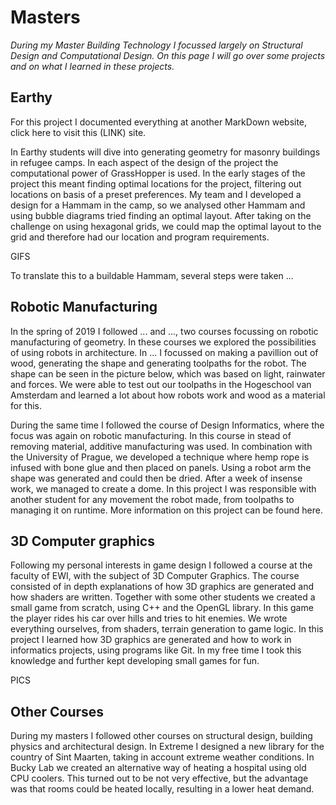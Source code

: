 # Masters

_During my Master Building Technology I focussed largely on Structural Design and Computational Design. On this page I will go over some projects and on what I learned in these projects._

## Earthy

For this project I documented everything at another MarkDown website, click here to visit this (LINK) site. 

In Earthy students will dive into generating geometry for masonry buildings in refugee camps. In each aspect of the design of the project the computational power of GrassHopper is used. In the early stages of the project this meant finding optimal locations for the project, filtering out locations on basis of a preset preferences. My team and I developed a design for a Hammam in the camp, so we analysed other Hammam and using bubble diagrams tried finding an optimal layout. After taking on the challenge on using hexagonal grids, we could map the optimal layout to the grid and therefore had our location and program requirements.

GIFS

To translate this to a buildable Hammam, several steps were taken ...


## Robotic Manufacturing

In the spring of 2019 I followed ... and ..., two courses focussing on robotic manufacturing of geometry. In these courses we explored the possibilities of using robots in architecture. In ... I focussed on making a pavillion out of wood, generating the shape and generating toolpaths for the robot. The shape can be seen in the picture below, which was based on light, rainwater and forces. We were able to test out our toolpaths in the Hogeschool van Amsterdam and learned a lot about how robots work and wood as a material for this.

During the same time I followed the course of Design Informatics, where the focus was again on robotic manufacturing. In this course in stead of removing material, additive manufacturing was used. In combination with the University of Prague, we developed a technique where hemp rope is infused with bone glue and then placed on panels. Using a robot arm the shape was generated and could then be dried. After a week of insense work, we managed to create a dome. In this project I was responsible with another student for any movement the robot made, from toolpaths to managing it on runtime. More information on this project can be found here.

## 3D Computer graphics

Following my personal interests in game design I followed a course at the faculty of EWI, with the subject of 3D Computer Graphics. The course consisted of in depth explanations of how 3D graphics are generated and how shaders are written. Together with some other students we created a small game from scratch, using C++ and the OpenGL library. In this game the player rides his car over hills and tries to hit enemies. We wrote everything ourselves, from shaders, terrain generation to game logic. In this project I learned how 3D graphics are generated and how to work in informatics projects, using programs like Git. In my free time I took this knowledge and further kept developing small games for fun.

PICS

## Other Courses

During my masters I followed other courses on structural design, building physics and architectural design. In Extreme I designed a new library for the country of Sint Maarten, taking in account extreme weather conditions. In Bucky Lab we created an alternative way of heating a hospital using old CPU coolers. This turned out to be not very effective, but the advantage was that rooms could be heated locally, resulting in a lower heat demand. 
